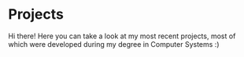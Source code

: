 # Projects

Hi there! Here you can take a look at my most recent projects, most of which were developed during my degree in Computer Systems :)
